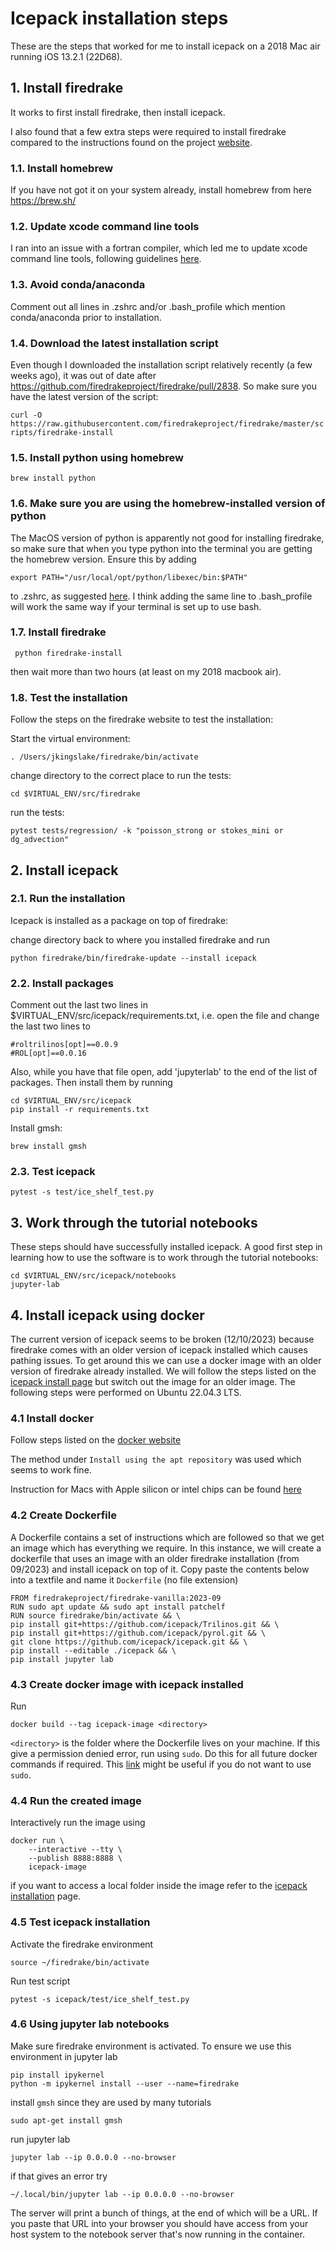 # Icepack installation steps
These are the steps that worked for me to install icepack on a 2018 Mac air running iOS 13.2.1 (22D68). 

## 1. Install firedrake 
It works to first install firedrake, then install icepack. 

I also found that a few extra steps were required to install firedrake compared to the instructions found on the project [website]([url](https://www.firedrakeproject.org/download.html)).

### 1.1. Install homebrew
If you have not got it on your system already, install homebrew from here https://brew.sh/

### 1.2. Update xcode command line tools 
I ran into an issue with a fortran compiler, which led me to update xcode command line tools, following guidelines [here](https://mac.install.guide/commandlinetools/3.html).

### 1.3. Avoid conda/anaconda
Comment out all lines in .zshrc and/or .bash_profile which mention conda/anaconda prior to installation.

### 1.4. Download the latest installation script
Even though I downloaded the installation script relatively recently (a few weeks ago), it was out of date after https://github.com/firedrakeproject/firedrake/pull/2838. So make sure you have the latest version of the script:

```curl -O https://raw.githubusercontent.com/firedrakeproject/firedrake/master/scripts/firedrake-install```

### 1.5. Install python using homebrew
```brew install python```

### 1.6. Make sure you are using the homebrew-installed version of python
The MacOS version of python is apparently not good for installing firedrake, so make sure that when you type python into the terminal you are getting the homebrew
version. Ensure this by adding 

```export PATH="/usr/local/opt/python/libexec/bin:$PATH"```

to .zshrc, as suggested [here](https://stackoverflow.com/questions/5157678/how-do-i-use-brew-installed-python-as-the-default-python). 
I think adding the same line to .bash_profile will work the same way if your terminal is set up to use bash.

### 1.7. Install firedrake
``` python firedrake-install```

then wait more than two hours (at least on my 2018 macbook air). 

### 1.8. Test the installation
Follow the steps on the firedrake website to test the installation:

Start the virtual environment:

```. /Users/jkingslake/firedrake/bin/activate```

change directory to the correct place to run the tests:

```cd $VIRTUAL_ENV/src/firedrake ```

run the tests:

```pytest tests/regression/ -k "poisson_strong or stokes_mini or dg_advection"```

## 2. Install icepack
### 2.1. Run the installation 
Icepack is installed as a package on top of firedrake: 

change directory back to where you installed firedrake and run

```python firedrake/bin/firedrake-update --install icepack```

### 2.2. Install packages

Comment out the last two lines in $VIRTUAL_ENV/src/icepack/requirements.txt, i.e. open the file and change the last two lines to 

```
#roltrilinos[opt]==0.0.9
#ROL[opt]==0.0.16
```

Also, while you have that file open, add 'jupyterlab' to the end of the list of packages. Then install them by running

```
cd $VIRTUAL_ENV/src/icepack
pip install -r requirements.txt
```

Install gmsh: 

```brew install gmsh```

### 2.3. Test icepack
```pytest -s test/ice_shelf_test.py```

## 3. Work through the tutorial notebooks
These steps should have successfully installed icepack. A good first step in learning how to use the software is to work through the tutorial notebooks:

```
cd $VIRTUAL_ENV/src/icepack/notebooks
jupyter-lab
```

## 4. Install icepack using docker
The current version of icepack seems to be broken (12/10/2023) because firedrake comes with an older version of icepack installed which causes pathing issues. To get around this we can use a docker image with an older version of firedrake already installed. We will follow the steps listed on the [icepack install page](https://icepack.github.io/install/) but switch out the image for an older image. The following steps were performed on Ubuntu 22.04.3 LTS. 

### 4.1 Install docker
Follow steps listed on the [docker website](https://docs.docker.com/engine/install/ubuntu/)

The method under `Install using the apt repository` was used which seems to work fine.

Instruction for Macs with Apple silicon or intel chips can be found [here](https://docs.docker.com/desktop/install/mac-install/)

### 4.2 Create Dockerfile
A Dockerfile contains a set of instructions which are followed so that we get an image which has everything we require. In this instance, we will create a dockerfile that uses an image with an older firedrake installation (from 09/2023) and install icepack on top of it. Copy paste the contents below into a textfile and name it `Dockerfile` (no file extension)

```
FROM firedrakeproject/firedrake-vanilla:2023-09
RUN sudo apt update && sudo apt install patchelf
RUN source firedrake/bin/activate && \
pip install git+https://github.com/icepack/Trilinos.git && \
pip install git+https://github.com/icepack/pyrol.git && \
git clone https://github.com/icepack/icepack.git && \
pip install --editable ./icepack && \
pip install jupyter lab
```
### 4.3 Create docker image with icepack installed
Run 

```docker build --tag icepack-image <directory>```

`<directory>` is the folder where the Dockerfile lives on your machine. If this give a permission denied error, run using `sudo`. Do this for all future docker commands if required. This [link](https://stackoverflow.com/questions/47854463/docker-got-permission-denied-while-trying-to-connect-to-the-docker-daemon-socke) might be useful if you do not want to use `sudo`.

### 4.4 Run the created image

Interactively run the image using

```
docker run \
    --interactive --tty \
    --publish 8888:8888 \
    icepack-image
```

if you want to access a local folder inside the image refer to the [icepack installation](https://icepack.github.io/install/) page. 

### 4.5 Test icepack installation
Activate the firedrake environment

```
source ~/firedrake/bin/activate
```

Run test script
```
pytest -s icepack/test/ice_shelf_test.py
```

### 4.6 Using jupyter lab notebooks
Make sure firedrake environment is activated. To ensure we use this environment in jupyter lab
```
pip install ipykernel
python -m ipykernel install --user --name=firedrake
```

install `gmsh` since they are used by many tutorials
```
sudo apt-get install gmsh
```

run jupyter lab
```
jupyter lab --ip 0.0.0.0 --no-browser
```

if that gives an error try
```
~/.local/bin/jupyter lab --ip 0.0.0.0 --no-browser
```
The server will print a bunch of things, at the end of which will be a URL. If you paste that URL into your browser you should have access from your host system to the notebook server that's now running in the container.
